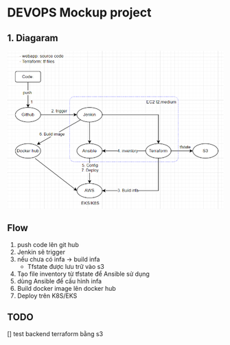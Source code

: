 # DEVOPS Mockup project
## 1. Diagaram
![T](Diagram.png)

## Flow
1. push code lên git hub
2. Jenkin sẽ trigger
3. nếu chưa có infa -> build infa
    - Tfstate được lưu trữ vào s3
4. Tạo file inventory từ tfstate để Ansible sử dụng
5. dùng Ansible để cấu hình infa
6. Build docker image lên docker hub
7. Deploy trên K8S/EKS


## TODO
[] test backend terraform bằng s3




